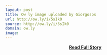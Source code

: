 ```yaml
---
layout: post
title: Ow ly image uploaded by Giorgosps
url: http://ow.ly/i/5sIk0
source: http://ow.ly/i/5sIk0
domain: ow.ly
image: 
---
```


<p></p>
<center><p><a href="http://ow.ly/i/5sIk0" style='padding:25px; font-sze:18px; font-weight: bold;'>Read Full Story</a></p></center>
